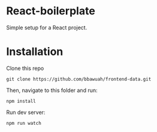 # React-boilerplate
Simple setup for a React project. 

# Installation

Clone this repo
```
git clone https://github.com/bbawuah/frontend-data.git
```

Then, navigate to this folder and run:
```
npm install
```

Run dev server:
```
npm run watch
```

